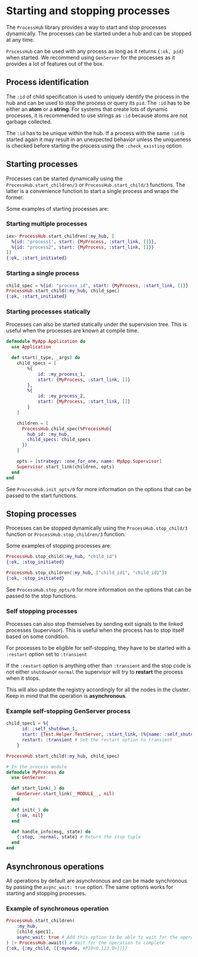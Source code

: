 # Starting and stopping processes

The `ProcessHub` library provides a way to start and stop processes dynamically. 
The processes can be started under a hub and can be stopped at any time.

`ProcessHub` can be used with any process as long as it returns `{:ok, pid}` when started. We recommend using `GenServer` for the processes as it provides a lot of features out of the box.

## Process identification
The `:id` of child specification is used to uniquely identify the process in the hub and can be used to stop the process or query its `pid`.
The `:id` has to be either an **atom** or a **string**. For systems that create lots of dynamic processes, it is recommended to use strings as `:id` because atoms are not garbage collected. 

The `:id` has to be unique within the hub. If a process with the same `:id` is started again it may result in an unexpected behavior unless the uniqueness is checked before starting the process using the `:check_existing` option.

## Starting processes
Processes can be started dynamically using the `ProcessHub.start_children/3` or `ProcessHub.start_child/3` functions.
The latter is a convenience function to start a single process and wraps the former.

Some examples of starting processes are:

### Starting multiple processes
```elixir
iex> ProcessHub.start_children(:my_hub, [
  %{id: "process1", start: {MyProcess, :start_link, []}},
  %{id: "process2", start: {MyProcess, :start_link, []}}
])
{:ok, :start_initiated}
```

### Starting a single process
```elixir
child_spec = %{id: "process_id", start: {MyProcess, :start_link, []}}
ProcessHub.start_child(:my_hub, child_spec)
{:ok, :start_initiated}
```

### Starting processes statically
Processes can also be started statically under the supervision tree. This is useful when the processes are known at compile time.

```elixir
defmodule MyApp.Application do
  use Application

  def start(_type, _args) do
    child_specs = [
        %{
            id: :my_process_1,
            start: {MyProcess, :start_link, []}
        },
        %{
            id: :my_process_2,
            start: {MyProcess, :start_link, []}
        }
    ]

    children = [
      ProcessHub.child_spec(%ProcessHub{
        hub_id: :my_hub,
        child_specs: child_specs
      })
    ]

    opts = [strategy: :one_for_one, name: MyApp.Supervisor]
    Supervisor.start_link(children, opts)
  end
end
```

See `ProcessHub.init_opts/0` for more information on the options that can be passed to the start functions.

## Stoping processes
Processes can be stopped dynamically using the `ProcessHub.stop_child/3` function or `ProcessHub.stop_children/3` function.

Some examples of stopping processes are:
```elixir
ProcessHub.stop_child(:my_hub, "child_id")
{:ok, :stop_initiated}
```

```elixir
ProcessHub.stop_children(:my_hub, ["child_id1", "child_id2"])
{:ok, :stop_initiated}
```

See `ProcessHub.stop_opts/0` for more information on the options that can be passed to the stop functions.

### Self stopping processes
Processes can also stop themselves by sending exit signals to the linked processes (supervisor).
This is useful when the process has to stop itself based on some condition.

For processes to be eligible for self-stopping, they have to be started with a `:restart` option set to `:transient`

If the `:restart` option is anything other than `:transient` and the stop code is not either `shutdown`or `normal` the supervisor will try to **restart** the process when it stops.

This will also update the registry accordingly for all the nodes in the cluster. Keep in mind that the operation is **asynchronous**.

### Example self-stopping GenServer process
```elixir
child_spec1 = %{
      id: :self_shutdown_1,
      start: {Test.Helper.TestServer, :start_link, [%{name: :self_shutdown_1}]},
      restart: :transient # Set the restart option to transient
    }

ProcessHub.start_child(:my_hub, child_spec)

# In the process module
defmodule MyProcess do
  use GenServer

  def start_link(_) do
    GenServer.start_link(__MODULE__, nil)
  end

  def init(_) do
    {:ok, nil}
  end

  def handle_info(msg, state) do
    {:stop, :normal, state} # Return the stop tuple
  end
end
```

## Asynchronous operations
All operations by default are asynchronous and can be made synchronous by passing the `async_wait: true` option. The same options works for starting and stopping processes.

### Example of synchronous operation
```elixir
ProcessHub.start_children(
    :my_hub, 
    [child_spec1], 
    async_wait: true # Add this option to be able to wait for the operation to complete
) |> ProcessHub.await() # Wait for the operation to complete
{:ok, {:my_child, [{:mynode, #PID<0.123.0>}]}}
```




